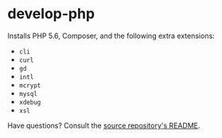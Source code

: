 # develop-php

Installs PHP 5.6, Composer, and the following extra extensions:

- `cli`
- `curl`
- `gd`
- `intl`
- `mcrypt`
- `mysql`
- `xdebug`
- `xsl`

Have questions? Consult the [source repository's README](https://github.com/slogsdon/develop-on-docker/blob/master/README.md).
